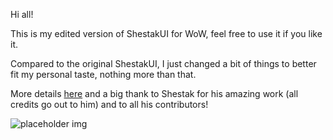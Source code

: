 Hi all!

This is my edited version of ShestakUI for WoW, feel free to use it if you like it.

Compared to the original ShestakUI, I just changed a bit of things to better fit my personal taste, nothing more than that.

More details [here](http://shestak.org/forum/showthread.php?t=835) and a big thank to Shestak for his amazing work (all credits go out to him) and to all his contributors!

![placeholder img](http://i.imgur.com/dxtVF.jpg "OzEdit")